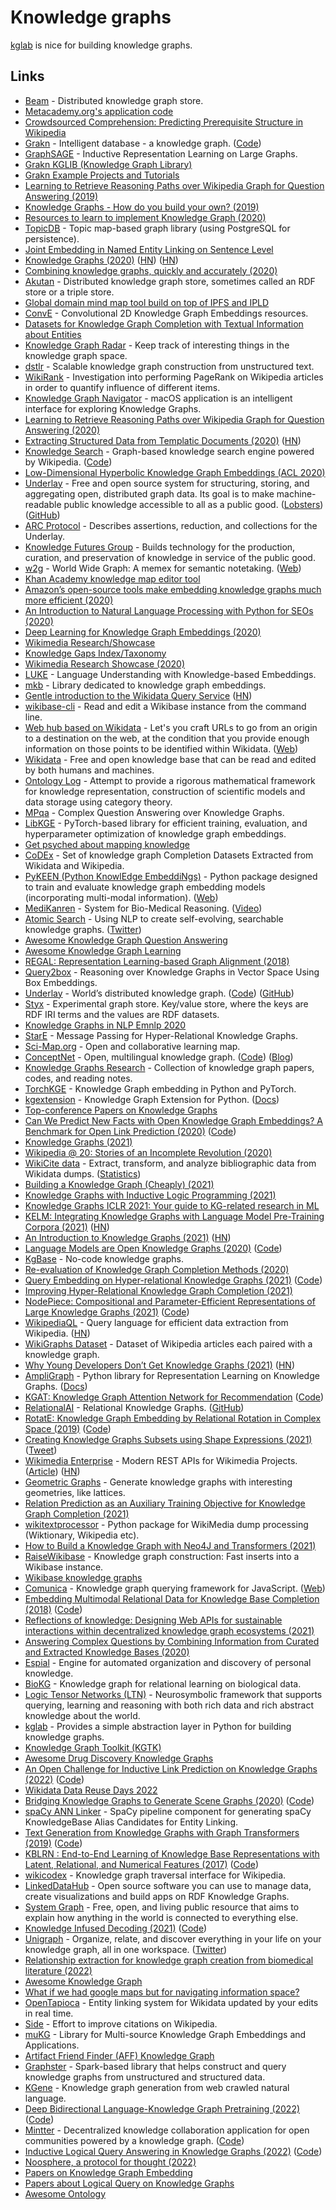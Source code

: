 # Knowledge graphs

[kglab](https://github.com/DerwenAI/kglab) is nice for building knowledge graphs.

## Links

- [Beam](https://github.com/eBay/beam) - Distributed knowledge graph store.
- [Metacademy.org's application code](https://github.com/metacademy/metacademy-application)
- [Crowdsourced Comprehension: Predicting Prerequisite Structure in Wikipedia](http://talukdar.net/papers/crowdcomp-bea7.pdf)
- [Grakn](https://grakn.ai/) - Intelligent database - a knowledge graph. ([Code](https://github.com/graknlabs/grakn))
- [GraphSAGE](http://snap.stanford.edu/graphsage/) - Inductive Representation Learning on Large Graphs.
- [Grakn KGLIB (Knowledge Graph Library)](https://github.com/graknlabs/kglib)
- [Grakn Example Projects and Tutorials](https://github.com/graknlabs/examples)
- [Learning to Retrieve Reasoning Paths over Wikipedia Graph for Question Answering (2019)](https://arxiv.org/abs/1911.10470)
- [Knowledge Graphs - How do you build your own? (2019)](https://www.reddit.com/r/MachineLearning/comments/bd4zrl/d_knowledge_graphs_how_do_you_build_your_own/)
- [Resources to learn to implement Knowledge Graph (2020)](https://www.reddit.com/r/MachineLearning/comments/et705g/r_p_resources_to_learn_to_implement_knowledge/)
- [TopicDB](https://github.com/brettkromkamp/topic-db) - Topic map-based graph library (using PostgreSQL for persistence).
- [Joint Embedding in Named Entity Linking on Sentence Level](https://arxiv.org/pdf/2002.04936.pdf)
- [Knowledge Graphs (2020)](https://arxiv.org/abs/2003.02320) ([HN](https://news.ycombinator.com/item?id=22504133)) ([HN](https://news.ycombinator.com/item?id=28953155))
- [Combining knowledge graphs, quickly and accurately (2020)](https://www.amazon.science/blog/combining-knowledge-graphs-quickly-and-accurately)
- [Akutan](https://github.com/eBay/akutan) - Distributed knowledge graph store, sometimes called an RDF store or a triple store.
- [Global domain mind map tool build on top of IPFS and IPLD](https://github.com/interplanetarymindmap/mind-map)
- [ConvE](https://github.com/TimDettmers/ConvE) - Convolutional 2D Knowledge Graph Embeddings resources.
- [Datasets for Knowledge Graph Completion with Textual Information about Entities](https://github.com/villmow/datasets_knowledge_embedding)
- [Knowledge Graph Radar](https://github.com/brettkromkamp/knowledge-graph-radar) - Keep track of interesting things in the knowledge graph space.
- [dstlr](https://github.com/dstlry/dstlr) - Scalable knowledge graph construction from unstructured text.
- [WikiRank](https://github.com/turtlesoupy/WikiRank) - Investigation into performing PageRank on Wikipedia articles in order to quantify influence of different items.
- [Knowledge Graph Navigator](http://knowledgegraphnavigator.com/) - macOS application is an intelligent interface for exploring Knowledge Graphs.
- [Learning to Retrieve Reasoning Paths over Wikipedia Graph for Question Answering (2020)](https://arxiv.org/abs/1911.10470)
- [Extracting Structured Data from Templatic Documents (2020)](https://ai.googleblog.com/2020/06/extracting-structured-data-from.html) ([HN](https://news.ycombinator.com/item?id=23502131))
- [Knowledge Search](http://knowledgesearch.us/) - Graph-based knowledge search engine powered by Wikipedia. ([Code](https://github.com/marksibrahim/knowledge_search))
- [Low-Dimensional Hyperbolic Knowledge Graph Embeddings (ACL 2020)](https://www.youtube.com/watch?v=Yf03-CBYKe4)
- [Underlay](https://www.underlay.org/) - Free and open source system for structuring, storing, and aggregating open, distributed graph data. Its goal is to make machine-readable public knowledge accessible to all as a public good. ([Lobsters](https://lobste.rs/s/toc0px/underlay_world_s_distributed_knowledge)) ([GitHub](https://github.com/underlay))
- [ARC Protocol](https://github.com/underlay/arc-protocol) - Describes assertions, reduction, and collections for the Underlay.
- [Knowledge Futures Group](https://www.knowledgefutures.org/) - Builds technology for the production, curation, and preservation of knowledge in service of the public good.
- [w2g](https://github.com/w2g/w2g) - World Wide Graph: A memex for semantic notetaking. ([Web](https://graph.global/?id=))
- [Khan Academy knowledge map editor tool](https://github.com/beneater/kmap-editor)
- [Amazon’s open-source tools make embedding knowledge graphs much more efficient (2020)](https://www.amazon.science/blog/amazons-open-source-tools-make-embedding-knowledge-graphs-much-more-efficient)
- [An Introduction to Natural Language Processing with Python for SEOs (2020)](https://www.searchenginejournal.com/natural-language-processing-python-seo/377051/)
- [Deep Learning for Knowledge Graph Embeddings (2020)](https://cxlabs.sap.com/2020/08/31/deep-learning-for-knowledge-graph-embeddings/)
- [Wikimedia Research/Showcase](https://www.mediawiki.org/wiki/Wikimedia_Research/Showcase)
- [Knowledge Gaps Index/Taxonomy](https://meta.wikimedia.org/wiki/Research:Knowledge_Gaps_Index/Taxonomy)
- [Wikimedia Research Showcase (2020)](https://www.youtube.com/watch?v=GJDsKPsz64o)
- [LUKE](https://github.com/studio-ousia/luke) - Language Understanding with Knowledge-based Embeddings.
- [mkb](https://github.com/raphaelsty/mkb) - Library dedicated to knowledge graph embeddings.
- [Gentle introduction to the Wikidata Query Service](https://www.wikidata.org/wiki/Wikidata:SPARQL_query_service/A_gentle_introduction_to_the_Wikidata_Query_Service#A_gentle_introduction_to_the_Wikidata_Query_Service) ([HN](https://news.ycombinator.com/item?id=24823074))
- [wikibase-cli](https://github.com/maxlath/wikibase-cli) - Read and edit a Wikibase instance from the command line.
- [Web hub based on Wikidata](https://github.com/maxlath/hub) - Let's you craft URLs to go from an origin to a destination on the web, at the condition that you provide enough information on those points to be identified within Wikidata. ([Web](https://hub.toolforge.org/))
- [Wikidata](https://www.wikidata.org/wiki/Wikidata:Main_Page) - Free and open knowledge base that can be read and edited by both humans and machines.
- [Ontology Log](https://en.wikipedia.org/wiki/Olog) - Attempt to provide a rigorous mathematical framework for knowledge representation, construction of scientific models and data storage using category theory.
- [MPqa](https://github.com/svakulenk0/KBQA) - Complex Question Answering over Knowledge Graphs.
- [LibKGE](https://github.com/uma-pi1/kge) - PyTorch-based library for efficient training, evaluation, and hyperparameter optimization of knowledge graph embeddings.
- [Get psyched about mapping knowledge](https://github.com/synchrony/smsn-why)
- [CoDEx](https://github.com/tsafavi/codex) - Set of knowledge graph Completion Datasets Extracted from Wikidata and Wikipedia.
- [PyKEEN (Python KnowlEdge EmbeddiNgs)](https://github.com/pykeen/pykeen) - Python package designed to train and evaluate knowledge graph embedding models (incorporating multi-modal information). ([Web](https://pykeen.github.io/))
- [MediKanren](https://github.com/webyrd/mediKanren) - System for Bio-Medical Reasoning. ([Video](https://www.youtube.com/watch?v=d-Klzumjulo))
- [Atomic Search](https://atomicsearchinc.com/) - Using NLP to create self-evolving, searchable knowledge graphs. ([Twitter](https://twitter.com/atomicsearchinc))
- [Awesome Knowledge Graph Question Answering](https://github.com/BshoterJ/awesome-kgqa)
- [Awesome Knowledge Graph Learning](https://github.com/BrambleXu/knowledge-graph-learning)
- [REGAL: Representation Learning-based Graph Alignment (2018)](https://github.com/GemsLab/REGAL)
- [Query2box](https://github.com/hyren/query2box) - Reasoning over Knowledge Graphs in Vector Space Using Box Embeddings.
- [Underlay](https://www.underlay.org/) - World’s distributed knowledge graph. ([Code](https://github.com/underlay/overview)) ([GitHub](https://github.com/underlay))
- [Styx](https://github.com/underlay/styx) - Experimental graph store. Key/value store, where the keys are RDF IRI terms and the values are RDF datasets.
- [Knowledge Graphs in NLP Emnlp 2020](https://mgalkin.medium.com/knowledge-graphs-in-nlp-emnlp-2020-2f98ec527738)
- [StarE](https://github.com/migalkin/StarE) - Message Passing for Hyper-Relational Knowledge Graphs.
- [Sci-Map.org](https://sci-map.org/) - Open and collaborative learning map.
- [ConceptNet](http://www.conceptnet.io/) - Open, multilingual knowledge graph. ([Code](https://github.com/commonsense/conceptnet5)) ([Blog](https://blog.conceptnet.io/))
- [Knowledge Graphs Research](https://github.com/shaoxiongji/knowledge-graphs) - Collection of knowledge graph papers, codes, and reading notes.
- [TorchKGE](https://github.com/torchkge-team/torchkge) - Knowledge Graph embedding in Python and PyTorch.
- [kgextension](https://github.com/om-hb/kgextension) - Knowledge Graph Extension for Python. ([Docs](https://kgextension.readthedocs.io/en/latest/))
- [Top-conference Papers on Knowledge Graphs](https://github.com/wds-seu/Knowledge-Graph-Publications)
- [Can We Predict New Facts with Open Knowledge Graph Embeddings? A Benchmark for Open Link Prediction (2020)](https://www.aclweb.org/anthology/2020.acl-main.209/) ([Code](https://github.com/samuelbroscheit/open_knowledge_graph_embeddings))
- [Knowledge Graphs (2021)](https://cacm.acm.org/magazines/2021/3/250711-knowledge-graphs/fulltext)
- [Wikipedia @ 20: Stories of an Incomplete Revolution (2020)](https://direct.mit.edu/books/book/4956/Wikipedia-20Stories-of-an-Incomplete-Revolution)
- [WikiCite data](https://github.com/wikicite/wikicite-data) - Extract, transform, and analyze bibliographic data from Wikidata dumps. ([Statistics](http://wikicite.org/statistics.html))
- [Building a Knowledge Graph (Cheaply) (2021)](https://neeva.co/blog/building-a-kg-on-the-cheap)
- [Knowledge Graphs with Inductive Logic Programming (2021)](https://blogs.sap.com/2021/05/06/knowledge-graphs-with-inductive-logic-programming-on-cml21/)
- [Knowledge Graphs ICLR 2021: Your guide to KG-related research in ML](https://mgalkin.medium.com/knowledge-graphs-iclr-2021-6e0b52c80686)
- [KELM: Integrating Knowledge Graphs with Language Model Pre-Training Corpora (2021)](https://ai.googleblog.com/2021/05/kelm-integrating-knowledge-graphs-with.html) ([HN](https://news.ycombinator.com/item?id=27233470))
- [An Introduction to Knowledge Graphs (2021)](http://ai.stanford.edu/blog/introduction-to-knowledge-graphs/) ([HN](https://news.ycombinator.com/item?id=27245696))
- [Language Models are Open Knowledge Graphs (2020)](https://arxiv.org/abs/2010.11967) ([Code](https://github.com/theblackcat102/language-models-are-knowledge-graphs-pytorch))
- [KgBase](https://www.kgbase.com/) - No-code knowledge graphs.
- [Re-evaluation of Knowledge Graph Completion Methods (2020)](https://github.com/svjan5/kg-reeval)
- [Query Embedding on Hyper-relational Knowledge Graphs (2021)](https://arxiv.org/abs/2106.08166) ([Code](https://github.com/DimitrisAlivas/StarQE))
- [Improving Hyper-Relational Knowledge Graph Completion (2021)](https://arxiv.org/abs/2104.08167)
- [NodePiece: Compositional and Parameter-Efficient Representations of Large Knowledge Graphs (2021)](https://arxiv.org/abs/2106.12144) ([Code](https://github.com/migalkin/NodePiece))
- [WikipediaQL](https://github.com/zverok/wikipedia_ql) - Query language for efficient data extraction from Wikipedia. ([HN](https://news.ycombinator.com/item?id=27738969))
- [WikiGraphs Dataset](https://paperswithcode.com/dataset/wikigraphs) - Dataset of Wikipedia articles each paired with a knowledge graph.
- [Why Young Developers Don’t Get Knowledge Graphs (2021)](https://www.datanami.com/2021/07/30/why-young-developers-dont-get-knowledge-graphs/) ([HN](https://news.ycombinator.com/item?id=28026091))
- [AmpliGraph](https://github.com/Accenture/AmpliGraph) - Python library for Representation Learning on Knowledge Graphs. ([Docs](https://docs.ampligraph.org/))
- [KGAT: Knowledge Graph Attention Network for Recommendation](https://arxiv.org/abs/1905.07854) ([Code](https://github.com/LunaBlack/KGAT-pytorch))
- [RelationalAI](https://www.relational.ai/) - Relational Knowledge Graphs. ([GitHub](https://github.com/RelationalAI-oss))
- [RotatE: Knowledge Graph Embedding by Relational Rotation in Complex Space (2019)](https://openreview.net/forum?id=HkgEQnRqYQ) ([Code](https://github.com/DeepGraphLearning/KnowledgeGraphEmbedding))
- [Creating Knowledge Graphs Subsets using Shape Expressions (2021)](https://arxiv.org/abs/2110.11709) ([Tweet](https://twitter.com/andrawaag/status/1452933423148978180))
- [Wikimedia Enterprise](https://enterprise.wikimedia.com/) - Modern REST APIs for Wikimedia Projects. ([Article](https://wikimediafoundation.org/news/2021/10/25/wikimedia-foundation-launches-wikimedia-enterprise-the-new-opt-in-product-for-companies-and-organizations-to-easily-reuse-content-from-wikipedia-and-wikimedia-projects/)) ([HN](https://news.ycombinator.com/item?id=29014523))
- [Geometric Graphs](https://github.com/cthoyt/geometric-graphs) - Generate knowledge graphs with interesting geometries, like lattices.
- [Relation Prediction as an Auxiliary Training Objective for Knowledge Graph Completion (2021)](https://github.com/facebookresearch/ssl-relation-prediction)
- [wikitextprocessor](https://github.com/tatuylonen/wikitextprocessor) - Python package for WikiMedia dump processing (Wiktionary, Wikipedia etc).
- [How to Build a Knowledge Graph with Neo4J and Transformers (2021)](https://walidamamou.medium.com/how-to-build-a-knowledge-graph-with-neo4j-and-transformers-72b9471d6969)
- [RaiseWikibase](https://github.com/UB-Mannheim/RaiseWikibase) - Knowledge graph construction: Fast inserts into a Wikibase instance.
- [Wikibase knowledge graphs](https://github.com/shigapov/wikibase-knowledge-graphs)
- [Comunica](https://github.com/comunica/comunica) - Knowledge graph querying framework for JavaScript. ([Web](https://comunica.dev/))
- [Embedding Multimodal Relational Data for Knowledge Base Completion (2018)](https://arxiv.org/abs/1809.01341) ([Code](https://github.com/pouyapez/mkbe))
- [Reflections of knowledge: Designing Web APIs for sustainable interactions within decentralized knowledge graph ecosystems (2021)](https://ruben.verborgh.org/blog/2021/12/23/reflections-of-knowledge/)
- [Answering Complex Questions by Combining Information from Curated and Extracted Knowledge Bases (2020)](https://aclanthology.org/2020.nli-1.1/)
- [Espial](https://github.com/Uzay-G/espial) - Engine for automated organization and discovery of personal knowledge.
- [BioKG](https://github.com/dsi-bdi/biokg) - Knowledge graph for relational learning on biological data.
- [Logic Tensor Networks (LTN)](https://github.com/logictensornetworks/logictensornetworks) - Neurosymbolic framework that supports querying, learning and reasoning with both rich data and rich abstract knowledge about the world.
- [kglab](https://github.com/DerwenAI/kglab) - Provides a simple abstraction layer in Python for building knowledge graphs.
- [Knowledge Graph Toolkit (KGTK)](https://github.com/usc-isi-i2/kgtk)
- [Awesome Drug Discovery Knowledge Graphs](https://github.com/AstraZeneca/awesome-drug-discovery-knowledge-graphs)
- [An Open Challenge for Inductive Link Prediction on Knowledge Graphs (2022)](https://arxiv.org/abs/2203.01520) ([Code](https://github.com/pykeen/ilpc2022))
- [Wikidata Data Reuse Days 2022](https://diff.wikimedia.org/event/wikidata-data-reuse-days-2022/)
- [Bridging Knowledge Graphs to Generate Scene Graphs (2020)](https://arxiv.org/abs/2001.02314) ([Code](https://github.com/alirezazareian/gbnet))
- [spaCy ANN Linker](https://github.com/microsoft/spacy-ann-linker) - SpaCy pipeline component for generating spaCy KnowledgeBase Alias Candidates for Entity Linking.
- [Text Generation from Knowledge Graphs with Graph Transformers (2019)](https://arxiv.org/abs/1904.02342) ([Code](https://github.com/rikdz/GraphWriter))
- [KBLRN : End-to-End Learning of Knowledge Base Representations with Latent, Relational, and Numerical Features (2017)](https://arxiv.org/abs/1709.04676) ([Code](https://github.com/mniepert/mmkb))
- [wikicodex](https://github.com/keroserene/wikicodex) - Knowledge graph traversal interface for Wikipedia.
- [LinkedDataHub](https://github.com/AtomGraph/LinkedDataHub) - Open source software you can use to manage data, create visualizations and build apps on RDF Knowledge Graphs.
- [System Graph](https://system.com/graph) - Free, open, and living public resource that aims to explain how anything in the world is connected to everything else.
- [Knowledge Infused Decoding (2021)](https://openreview.net/forum?id=upnDJ7itech) ([Code](https://github.com/microsoft/KID))
- [Unigraph](https://unigraph.dev/) - Organize, relate, and discover everything in your life on your knowledge graph, all in one workspace. ([Twitter](https://twitter.com/GetUnigraph))
- [Relationship extraction for knowledge graph creation from biomedical literature (2022)](https://arxiv.org/abs/2201.01647)
- [Awesome Knowledge Graph](https://github.com/totogo/awesome-knowledge-graph)
- [What if we had google maps but for navigating information space?](https://twitter.com/MatthewWSiu/status/1519906295603675143)
- [OpenTapioca](https://github.com/wetneb/opentapioca) - Entity linking system for Wikidata updated by your edits in real time.
- [Side](https://github.com/facebookresearch/side) - Effort to improve citations on Wikipedia.
- [muKG](https://github.com/nju-websoft/muKG) - Library for Multi-source Knowledge Graph Embeddings and Applications.
- [Artifact Friend Finder (AFF) Knowledge Graph](https://github.com/artifact-ff/artifact-ff)
- [Graphster](https://github.com/wisecubeai/graphster) - Spark-based library that helps construct and query knowledge graphs from unstructured and structured data.
- [KGene](https://github.com/julian-q/kgene) - Knowledge graph generation from web crawled natural language.
- [Deep Bidirectional Language-Knowledge Graph Pretraining (2022)](https://arxiv.org/abs/2210.09338) ([Code](https://github.com/michiyasunaga/dragon))
- [Mintter](https://mintter.com/) - Decentralized knowledge collaboration application for open communities powered by a knowledge graph. ([Code](https://github.com/mintterteam/mintter))
- [Inductive Logical Query Answering in Knowledge Graphs (2022)](https://arxiv.org/abs/2210.08008) ([Code](https://github.com/DeepGraphLearning/InductiveQE))
- [Noosphere, a protocol for thought (2022)](https://subconscious.substack.com/p/noosphere-a-protocol-for-thought)
- [Papers on Knowledge Graph Embedding](https://github.com/xinguoxia/KGE)
- [Papers about Logical Query on Knowledge Graphs](https://github.com/xinguoxia/KGLQ)
- [Awesome Ontology](https://github.com/ozekik/awesome-ontology)
